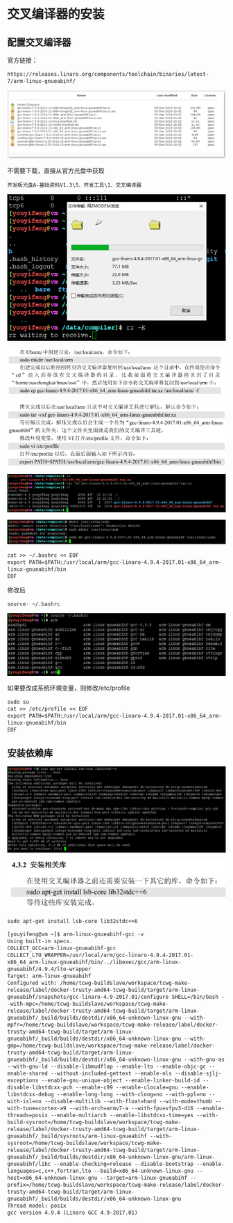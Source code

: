 # 交叉编译器的安装

## 配置交叉编译器

官方链接：

```
https://releases.linaro.org/components/toolchain/binaries/latest-7/arm-linux-gnueabihf/
```

![20200422_220939_78](image/20200422_220939_78.png)

不需要下载，直接从官方光盘中获取

```
开发板光盘A-基础资料V1.3\5、开发工具\1、交叉编译器
```

![20200422_221557_26](image/20200422_221557_26.png)


![20200422_221751_10](image/20200422_221751_10.png)

![20200422_221832_83](image/20200422_221832_83.png)

![20200422_221857_23](image/20200422_221857_23.png)

![20200422_221931_23](image/20200422_221931_23.png)


```
cat >> ~/.bashrc << EOF
export PATH=$PATH:/usr/local/arm/gcc-linaro-4.9.4-2017.01-x86_64_arm-linux-gnueabihf/bin
EOF
```

修改后

```
source· ~/.bashrc
```

![20200422_222305_48](image/20200422_222305_48.png)

如果要改成系统环境变量，则修改/etc/profile

```
sudo su
cat >> /etc/profile << EOF
export PATH=$PATH:/usr/local/arm/gcc-linaro-4.9.4-2017.01-x86_64_arm-linux-gnueabihf/bin
EOF
```

## 安装依赖库

![20200422_222431_90](image/20200422_222431_90.png)

![20200422_222451_93](image/20200422_222451_93.png)

```
sudo apt-get install lsb-core lib32stdc++6
```

```
[youyifeng@vm ~]$ arm-linux-gnueabihf-gcc -v
Using built-in specs.
COLLECT_GCC=arm-linux-gnueabihf-gcc
COLLECT_LTO_WRAPPER=/usr/local/arm/gcc-linaro-4.9.4-2017.01-x86_64_arm-linux-gnueabihf/bin/../libexec/gcc/arm-linux-gnueabihf/4.9.4/lto-wrapper
Target: arm-linux-gnueabihf
Configured with: /home/tcwg-buildslave/workspace/tcwg-make-release/label/docker-trusty-amd64-tcwg-build/target/arm-linux-gnueabihf/snapshots/gcc-linaro-4.9-2017.01/configure SHELL=/bin/bash --with-mpc=/home/tcwg-buildslave/workspace/tcwg-make-release/label/docker-trusty-amd64-tcwg-build/target/arm-linux-gnueabihf/_build/builds/destdir/x86_64-unknown-linux-gnu --with-mpfr=/home/tcwg-buildslave/workspace/tcwg-make-release/label/docker-trusty-amd64-tcwg-build/target/arm-linux-gnueabihf/_build/builds/destdir/x86_64-unknown-linux-gnu --with-gmp=/home/tcwg-buildslave/workspace/tcwg-make-release/label/docker-trusty-amd64-tcwg-build/target/arm-linux-gnueabihf/_build/builds/destdir/x86_64-unknown-linux-gnu --with-gnu-as --with-gnu-ld --disable-libmudflap --enable-lto --enable-objc-gc --enable-shared --without-included-gettext --enable-nls --disable-sjlj-exceptions --enable-gnu-unique-object --enable-linker-build-id --disable-libstdcxx-pch --enable-c99 --enable-clocale=gnu --enable-libstdcxx-debug --enable-long-long --with-cloog=no --with-ppl=no --with-isl=no --disable-multilib --with-float=hard --with-mode=thumb --with-tune=cortex-a9 --with-arch=armv7-a --with-fpu=vfpv3-d16 --enable-threads=posix --enable-multiarch --enable-libstdcxx-time=yes --with-build-sysroot=/home/tcwg-buildslave/workspace/tcwg-make-release/label/docker-trusty-amd64-tcwg-build/target/arm-linux-gnueabihf/_build/sysroots/arm-linux-gnueabihf --with-sysroot=/home/tcwg-buildslave/workspace/tcwg-make-release/label/docker-trusty-amd64-tcwg-build/target/arm-linux-gnueabihf/_build/builds/destdir/x86_64-unknown-linux-gnu/arm-linux-gnueabihf/libc --enable-checking=release --disable-bootstrap --enable-languages=c,c++,fortran,lto --build=x86_64-unknown-linux-gnu --host=x86_64-unknown-linux-gnu --target=arm-linux-gnueabihf --prefix=/home/tcwg-buildslave/workspace/tcwg-make-release/label/docker-trusty-amd64-tcwg-build/target/arm-linux-gnueabihf/_build/builds/destdir/x86_64-unknown-linux-gnu
Thread model: posix
gcc version 4.9.4 (Linaro GCC 4.9-2017.01)
```
